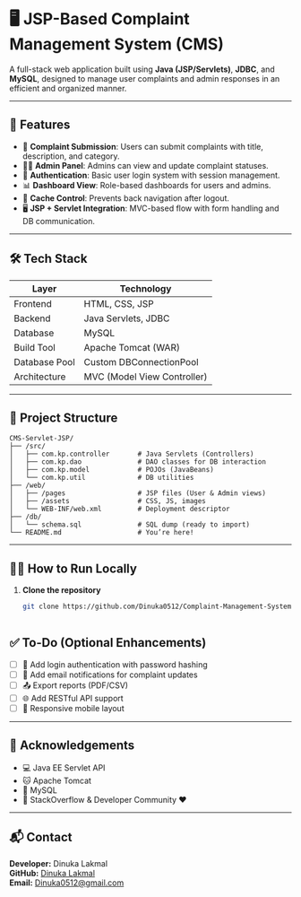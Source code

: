 # 🖥️ JSP-Based Complaint Management System (CMS)

A full-stack web application built using **Java (JSP/Servlets)**, **JDBC**, and **MySQL**, designed to manage user complaints and admin responses in an efficient and organized manner.

---

## 🚀 Features

- 📝 **Complaint Submission**: Users can submit complaints with title, description, and category.
- 🧑‍💼 **Admin Panel**: Admins can view and update complaint statuses.
- 🔐 **Authentication**: Basic user login system with session management.
- 📊 **Dashboard View**: Role-based dashboards for users and admins.
- 🚫 **Cache Control**: Prevents back navigation after logout.
- 🖥️ **JSP + Servlet Integration**: MVC-based flow with form handling and DB communication.

---

## 🛠️ Tech Stack

| Layer        | Technology              |
|--------------|--------------------------|
| Frontend     | HTML, CSS, JSP           |
| Backend      | Java Servlets, JDBC      |
| Database     | MySQL                    |
| Build Tool   | Apache Tomcat (WAR)      |
| Database Pool| Custom DBConnectionPool  |
| Architecture | MVC (Model View Controller) |

---

## 📂 Project Structure

```
CMS-Servlet-JSP/
├── /src/
│   ├── com.kp.controller       # Java Servlets (Controllers)
│   ├── com.kp.dao              # DAO classes for DB interaction
│   ├── com.kp.model            # POJOs (JavaBeans)
│   └── com.kp.util             # DB utilities
├── /web/
│   ├── /pages                  # JSP files (User & Admin views)
│   ├── /assets                 # CSS, JS, images
│   └── WEB-INF/web.xml         # Deployment descriptor
├── /db/
│   └── schema.sql              # SQL dump (ready to import)
└── README.md                   # You’re here!

```


---

## 🧑‍💻 How to Run Locally

1. **Clone the repository**
   ```bash
   git clone https://github.com/Dinuka0512/Complaint-Management-System-CMS.git
  
## ✅ To-Do (Optional Enhancements)

- [ ] 🔐 Add login authentication with password hashing
- [ ] 📧 Add email notifications for complaint updates
- [ ] 📤 Export reports (PDF/CSV)
- [ ] 🌐 Add RESTful API support
- [ ] 📱 Responsive mobile layout

---

## 🙌 Acknowledgements

- 💻 Java EE Servlet API  
- 🐱 Apache Tomcat  
- 🐬 MySQL  
- 🧠 StackOverflow & Developer Community ❤️  

---

## 📬 Contact

**Developer:** Dinuka Lakmal  
**GitHub:** [Dinuka Lakmal](https://github.com/Dinuka0512)  
**Email:** Dinuka0512@gmail.com 


